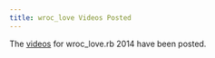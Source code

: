```yaml
---
title: wroc_love Videos Posted
---
```


The [videos][v] for wroc\_love.rb 2014 have been posted.

[v]: https://www.youtube.com/playlist?list=PLoGBNJiQoqRCYNOfsPoxVWChbT5x5D5WP
